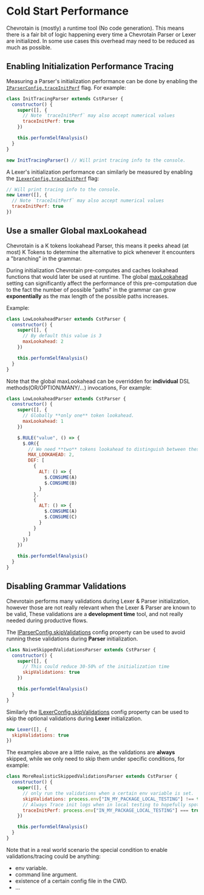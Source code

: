 # Cold Start Performance

Chevrotain is (mostly) a runtime tool (No code generation).
This means there is a fair bit of logic happening every time a Chevrotain Parser or Lexer are initialized.
In some use cases this overhead may need to be reduced as much as possible.

## Enabling Initialization Performance Tracing

Measuring a Parser's initialization performance can be done by enabling the
[`IParserConfig.traceInitPerf`](https://sap.github.io/chevrotain/documentation/7_1_1/interfaces/iparserconfig.html#traceinitperf)
flag. For example:

```javascript
class InitTracingParser extends CstParser {
  constructor() {
    super([], {
      // Note `traceInitPerf` may also accept numerical values
      traceInitPerf: true
    })

    this.performSelfAnalysis()
  }
}

new InitTracingParser() // Will print tracing info to the console.
```

A Lexer's initialization performance can similarly be measured by enabling the
[`ILexerConfig.traceInitPerf`](https://sap.github.io/chevrotain/documentation/7_1_1/interfaces/ilexerconfig.html#traceinitperf)
flag:

```javascript
// Will print tracing info to the console.
new Lexer([], {
  // Note `traceInitPerf` may also accept numerical values
  traceInitPerf: true
})
```

## Use a smaller Global maxLookahead

Chevrotain is a K tokens lookahead Parser, this means it peeks ahead (at most) K Tokens to
determine the alternative to pick whenever it encounters a "branching" in the grammar.

During initialization Chevrotain pre-computes and caches lookahead functions that would
later be used at runtime. The global [maxLookahead](https://sap.github.io/chevrotain/documentation/7_1_1/interfaces/iparserconfig.html#maxlookahead)
setting can significantly affect the performance of this pre-computation due to the fact the number of possible "paths"
in the grammar can grow **exponentially** as the max length of the possible paths increases.

Example:

```javascript
class LowLookaheadParser extends CstParser {
  constructor() {
    super([], {
      // By default this value is 3
      maxLookahead: 2
    })

    this.performSelfAnalysis()
  }
}
```

Note that the global maxLookahead can be overridden for **individual** DSL methods(OR/OPTION/MANY/...) invocations, For example:

```javascript
class LowLookaheadParser extends CstParser {
  constructor() {
    super([], {
      // Globally **only one** token lookahead.
      maxLookahead: 1
    })

    $.RULE("value", () => {
      $.OR({
        // We need **two** tokens lookahead to distinguish between these two alternatives
        MAX_LOOKAHEAD: 2,
        DEF: [
          {
            ALT: () => {
              $.CONSUME(A)
              $.CONSUME(B)
            }
          },
          {
            ALT: () => {
              $.CONSUME(A)
              $.CONSUME(C)
            }
          }
        ]
      })
    })

    this.performSelfAnalysis()
  }
}
```

## Disabling Grammar Validations

Chevrotain performs many validations during Lexer & Parser initialization, however those are not really relevant
when the Lexer & Parser are known to be valid, These validations are a **development time** tool, and not really needed during productive flows.

The [IParserConfig.skipValidations](https://sap.github.io/chevrotain/documentation/7_1_1/interfaces/iparserconfig.html#skipvalidations)
config property can be used to avoid running these validations during **Parser** initialization.

```javascript
class NaiveSkippedValidationsParser extends CstParser {
  constructor() {
    super([], {
      // This could reduce 30-50% of the initialization time
      skipValidations: true
    })

    this.performSelfAnalysis()
  }
}
```

Similarly the [ILexerConfig.skipValidations](https://sap.github.io/chevrotain/documentation/7_1_1/interfaces/ilexerconfig.html#skipvalidations)
config property can be used to skip the optional validations during **Lexer** initialization.

```javascript
new Lexer([], {
  skipValidations: true
})
```

The examples above are a little naive, as the validations are **always** skipped, while we only need to skip
them under specific conditions, for example:

```javascript
class MoreRealisticSkippedValidationsParser extends CstParser {
  constructor() {
    super([], {
      // only run the validations when a certain env variable is set.
      skipValidations: process.env["IN_MY_PACKAGE_LOCAL_TESTING"] !== true,
      // Always Trace init logs when in local testing to hopefully spot regressions.
      traceInitPerf: process.env["IN_MY_PACKAGE_LOCAL_TESTING"] === true
    })

    this.performSelfAnalysis()
  }
}
```

Note that in a real world scenario the special condition to enable validations/tracing could be anything:

- env variable.
- command line argument.
- existence of a certain config file in the CWD.
- ...
